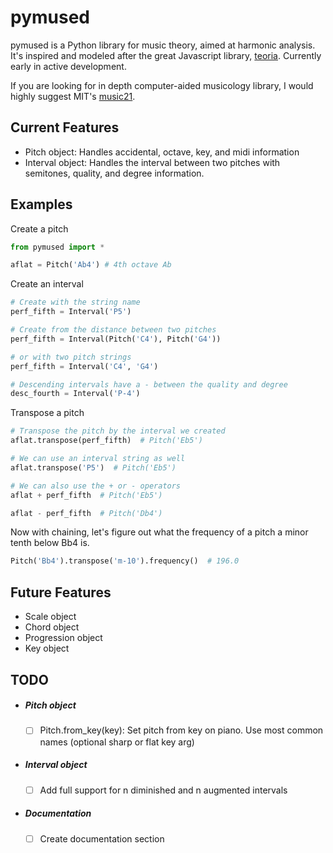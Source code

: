 # **pymused**

pymused is a Python library for music theory, aimed at harmonic analysis. It's inspired and modeled after the great Javascript library, [teoria](https://github.com/saebekassebil/teoria).  Currently early in active development.

If you are looking for in depth computer-aided musicology library, I would highly suggest MIT's [music21](https://web.mit.edu/music21/).

## Current Features

- Pitch object:  Handles accidental, octave, key, and midi information
- Interval object:  Handles the interval between two pitches with semitones, quality, and degree information.

## Examples

Create a pitch

```python
from pymused import *

aflat = Pitch('Ab4') # 4th octave Ab
```

Create an interval

```python
# Create with the string name
perf_fifth = Interval('P5')

# Create from the distance between two pitches
perf_fifth = Interval(Pitch('C4'), Pitch('G4'))

# or with two pitch strings
perf_fifth = Interval('C4', 'G4')

# Descending intervals have a - between the quality and degree
desc_fourth = Interval('P-4')
```

Transpose a pitch

```python
# Transpose the pitch by the interval we created
aflat.transpose(perf_fifth)  # Pitch('Eb5')

# We can use an interval string as well
aflat.transpose('P5')  # Pitch('Eb5')

# We can also use the + or - operators
aflat + perf_fifth  # Pitch('Eb5')

aflat - perf_fifth  # Pitch('Db4')
```

Now with chaining, let's figure out what the frequency of a pitch a minor tenth below Bb4 is.

```python
Pitch('Bb4').transpose('m-10').frequency()  # 196.0
```

## Future Features

- Scale object
- Chord object
- Progression object
- Key object

## TODO

- ##### Pitch object
  - [ ] Pitch.from_key(key): Set pitch from key on piano. Use most common names (optional sharp or flat key arg)
  
- ##### Interval object
  - [ ] Add full support for n diminished and n augmented intervals
  
- ##### Documentation
  - [ ] Create documentation section
